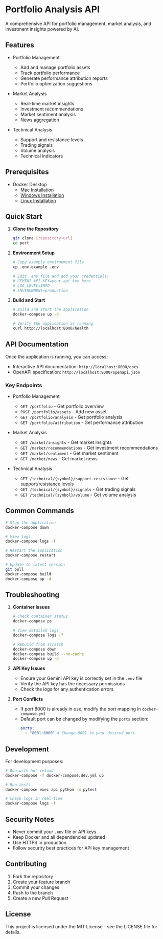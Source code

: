 # Portfolio Analysis API

A comprehensive API for portfolio management, market analysis, and investment insights powered by AI.

## Features

- Portfolio Management

  - Add and manage portfolio assets
  - Track portfolio performance
  - Generate performance attribution reports
  - Portfolio optimization suggestions

- Market Analysis

  - Real-time market insights
  - Investment recommendations
  - Market sentiment analysis
  - News aggregation

- Technical Analysis
  - Support and resistance levels
  - Trading signals
  - Volume analysis
  - Technical indicators

## Prerequisites

- Docker Desktop
  - [Mac Installation](https://docs.docker.com/desktop/install/mac-install/)
  - [Windows Installation](https://docs.docker.com/desktop/install/windows-install/)
  - [Linux Installation](https://docs.docker.com/engine/install/)

## Quick Start

1. **Clone the Repository**

   ```bash
   git clone [repository-url]
   cd port
   ```

2. **Environment Setup**

   ```bash
   # Copy example environment file
   cp .env.example .env

   # Edit .env file and add your credentials:
   # GEMINI_API_KEY=your_api_key_here
   # LOG_LEVEL=INFO
   # ENVIRONMENT=production
   ```

3. **Build and Start**

   ```bash
   # Build and start the application
   docker-compose up -d

   # Verify the application is running
   curl http://localhost:8000/health
   ```

## API Documentation

Once the application is running, you can access:

- Interactive API documentation: `http://localhost:8000/docs`
- OpenAPI specification: `http://localhost:8000/openapi.json`

### Key Endpoints

- Portfolio Management

  - `GET /portfolio` - Get portfolio overview
  - `POST /portfolio/assets` - Add new asset
  - `GET /portfolio/analysis` - Get portfolio analysis
  - `GET /portfolio/attribution` - Get performance attribution

- Market Analysis

  - `GET /market/insights` - Get market insights
  - `GET /market/recommendations` - Get investment recommendations
  - `GET /market/sentiment` - Get market sentiment
  - `GET /market/news` - Get market news

- Technical Analysis
  - `GET /technical/{symbol}/support-resistance` - Get support/resistance levels
  - `GET /technical/{symbol}/signals` - Get trading signals
  - `GET /technical/{symbol}/volume` - Get volume analysis

## Common Commands

```bash
# Stop the application
docker-compose down

# View logs
docker-compose logs -f

# Restart the application
docker-compose restart

# Update to latest version
git pull
docker-compose build
docker-compose up -d
```

## Troubleshooting

1. **Container Issues**

   ```bash
   # Check container status
   docker-compose ps

   # View detailed logs
   docker-compose logs -f

   # Rebuild from scratch
   docker-compose down
   docker-compose build --no-cache
   docker-compose up -d
   ```

2. **API Key Issues**

   - Ensure your Gemini API key is correctly set in the `.env` file
   - Verify the API key has the necessary permissions
   - Check the logs for any authentication errors

3. **Port Conflicts**
   - If port 8000 is already in use, modify the port mapping in `docker-compose.yml`
   - Default port can be changed by modifying the `ports` section:
     ```yaml
     ports:
       - "8001:8000" # Change 8001 to your desired port
     ```

## Development

For development purposes:

```bash
# Run with hot reload
docker-compose -f docker-compose.dev.yml up

# Run tests
docker-compose exec api python -m pytest

# Check logs in real-time
docker-compose logs -f
```

## Security Notes

- Never commit your `.env` file or API keys
- Keep Docker and all dependencies updated
- Use HTTPS in production
- Follow security best practices for API key management

## Contributing

1. Fork the repository
2. Create your feature branch
3. Commit your changes
4. Push to the branch
5. Create a new Pull Request

## License

This project is licensed under the MIT License - see the LICENSE file for details.
